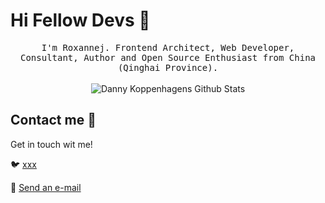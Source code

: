 # Hi Fellow Devs :wave:

<p align="center">
  <samp>
I'm Roxannej. Frontend Architect, Web Developer, Consultant, Author and Open Source Enthusiast from China (Qinghai Province).
  </samp>
  <br/>
  <br/>
  <!--状态展示：-->
  <img src="https://github-readme-stats.vercel.app/api?username=Roxannej&show_icons=true" alt="Danny Koppenhagens Github Stats"></img>
</p>


## Contact me :speech_balloon:

Get in touch wit me!

:bird: <a href="https://twitter.com/d_koppenhagen">xxx</a>

:e-mail: <a href="xxx">Send an e-mail</a>
